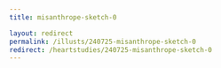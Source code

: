 ```yaml
---
title: misanthrope-sketch-0

layout: redirect
permalink: /illusts/240725-misanthrope-sketch-0
redirect: /heartstudies/240725-misanthrope-sketch-0
---
```

